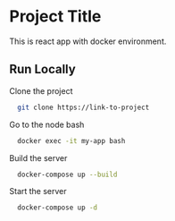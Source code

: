 
# Project Title

This is react app with docker environment.

## Run Locally

Clone the project

```bash
  git clone https://link-to-project
```

Go to the node bash

```bash
  docker exec -it my-app bash
```

Build the server

```bash
  docker-compose up --build
```

Start the server

```bash
  docker-compose up -d 
```